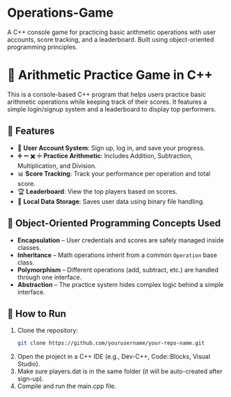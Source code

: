# Operations-Game
A C++ console game for practicing basic arithmetic operations with user accounts, score tracking, and a leaderboard. Built using object-oriented programming principles.

# 🧮 Arithmetic Practice Game in C++

This is a console-based C++ program that helps users practice basic arithmetic operations while keeping track of their scores. It features a simple login/signup system and a leaderboard to display top performers.

## 🔧 Features

- 👤 **User Account System**: Sign up, log in, and save your progress.
- ➕ ➖ ✖️ ➗ **Practice Arithmetic**: Includes Addition, Subtraction, Multiplication, and Division.
- 📊 **Score Tracking**: Track your performance per operation and total score.
- 🏆 **Leaderboard**: View the top players based on scores.
- 💾 **Local Data Storage**: Saves user data using binary file handling.

## 🧠 Object-Oriented Programming Concepts Used

- **Encapsulation** – User credentials and scores are safely managed inside classes.
- **Inheritance** – Math operations inherit from a common `Operation` base class.
- **Polymorphism** – Different operations (add, subtract, etc.) are handled through one interface.
- **Abstraction** – The practice system hides complex logic behind a simple interface.

## 🚀 How to Run

1. Clone the repository:
   ```bash
   git clone https://github.com/yourusername/your-repo-name.git
2. Open the project in a C++ IDE (e.g., Dev-C++, Code::Blocks, Visual Studio).
3. Make sure players.dat is in the same folder (it will be auto-created after sign-up).
4. Compile and run the main.cpp file.
